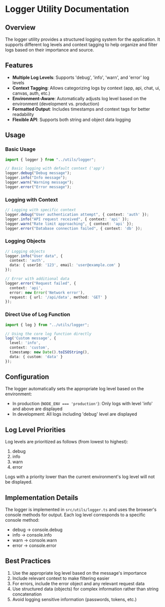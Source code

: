 # Logger Utility Documentation

## Overview

The logger utility provides a structured logging system for the application. It supports different log levels and context tagging to help organize and filter logs based on their importance and source.

## Features

- **Multiple Log Levels**: Supports 'debug', 'info', 'warn', and 'error' log levels
- **Context Tagging**: Allows categorizing logs by context (app, api, chat, ui, canvas, auth, etc.)
- **Environment-Aware**: Automatically adjusts log level based on the environment (development vs. production)
- **Formatted Output**: Includes timestamps and context tags for better readability
- **Flexible API**: Supports both string and object data logging

## Usage

### Basic Usage

```typescript
import { logger } from "../utils/logger";

// Basic logging with default context ('app')
logger.debug("Debug message");
logger.info("Info message");
logger.warn("Warning message");
logger.error("Error message");
```

### Logging with Context

```typescript
// Logging with specific context
logger.debug("User authentication attempt", { context: 'auth' });
logger.info("API request received", { context: 'api' });
logger.warn("Rate limit approaching", { context: 'api' });
logger.error("Database connection failed", { context: 'db' });
```

### Logging Objects

```typescript
// Logging objects
logger.info("User data", { 
  context: 'auth',
  data: { userId: '123', email: 'user@example.com' } 
});

// Error with additional data
logger.error("Request failed", { 
  context: 'api',
  error: new Error('Network error'),
  request: { url: '/api/data', method: 'GET' }
});
```

### Direct Use of Log Function

```typescript
import { log } from "../utils/logger";

// Using the core log function directly
log('Custom message', { 
  level: 'info',
  context: 'custom',
  timestamp: new Date().toISOString(),
  data: { custom: 'data' }
});
```

## Configuration

The logger automatically sets the appropriate log level based on the environment:

- In production (`NODE_ENV === 'production'`): Only logs with level 'info' and above are displayed
- In development: All logs including 'debug' level are displayed

## Log Level Priorities

Log levels are prioritized as follows (from lowest to highest):

1. debug
2. info
3. warn
4. error

Logs with a priority lower than the current environment's log level will not be displayed.

## Implementation Details

The logger is implemented in `src/utils/logger.ts` and uses the browser's console methods for output. Each log level corresponds to a specific console method:

- debug → console.debug
- info → console.info
- warn → console.warn
- error → console.error

## Best Practices

1. Use the appropriate log level based on the message's importance
2. Include relevant context to make filtering easier
3. For errors, include the error object and any relevant request data
4. Use structured data (objects) for complex information rather than string concatenation
5. Avoid logging sensitive information (passwords, tokens, etc.) 